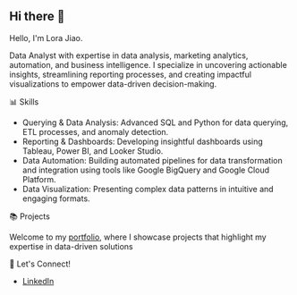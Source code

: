 ## Hi there 👋

Hello, I'm Lora Jiao.

Data Analyst with expertise in data analysis, marketing analytics, automation, and business intelligence. I specialize in uncovering actionable insights, streamlining reporting processes, and creating impactful visualizations to empower data-driven decision-making.

📊 Skills

- Querying & Data Analysis: Advanced SQL and Python for data querying, ETL processes, and anomaly detection.
- Reporting & Dashboards: Developing insightful dashboards using Tableau, Power BI, and Looker Studio.
- Data Automation: Building automated pipelines for data transformation and integration using tools like Google BigQuery and Google Cloud Platform.
- Data Visualization: Presenting complex data patterns in intuitive and engaging formats.

📚 Projects

Welcome to my [portfolio](https://github.com/jiao-xx/Portfolio), where I showcase projects that highlight my expertise in data-driven solutions 

🌟 Let's Connect!

- [LinkedIn](https://www.linkedin.com/in/lorajiao/)
